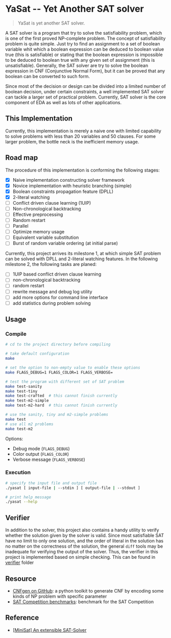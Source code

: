 # YaSat -- Yet Another SAT solver

> YaSat is yet another SAT solver.

A SAT solver is a program that try to solve the satisfiability problem,
which is one of the first proved NP-complete problem.
The concept of satisfiability problem is quite simple. Just try to find
an assignment to a set of boolean variable whit which a boolean expression
can be deduced to boolean value true (this is satisfiable) or stating that
the boolean expression is impossible to be deduced to boolean true with
any given set of assignment (this is unsatisfiable).
Generally, the SAT solver are try to solve the boolean expression in
CNF (Conjunctive Normal Form), but it can be proved that any boolean can
be converted to such form.

Since most of the decision or design can be divided into a limited number
of boolean decision, under certain constraints, a well implemented SAT solver
can tackle a larger set of practical problem. Currently, SAT solver is the
core component of EDA as well as lots of other applications.

## This Implementation

Currently, this implementation is merely a naive one with limited capability to
solve problems with less than 20 variables and 50 clauses.  For some larger
problem, the bottle neck is the inefficient memory usage.

## Road map

The procedure of this implementation is conforming the following stages:

-   [x] Naive implementation constructing solver framework
-   [x] Novice implementation with heuristic branching (simple)
-   [x] Boolean constraints propagation feature (DPLL)
-   [x] 2-literal watching
-   [ ] Conflict driven clause learning (1UIP)
-   [ ] Non-chronological backtracking
-   [ ] Effective preprocessing
-   [ ] Random restart
-   [ ] Parallel
-   [ ] Optimize memory usage
-   [ ] Equivalent variable substitution
-   [ ] Burst of random variable ordering (at initial parse)

Currently, this project arrives its milestone 1, at which simple SAT problem
can be solved with DPLL and 2-literal watching features. In the following milestone 2,
the following tasks are planed:

-   [ ] 1UIP based conflict driven clause learning
-   [ ] non-chronological backtracking
-   [ ] random restart
-   [ ] rewrite message and debug log utility
-   [ ] add more options for command line interface
-   [ ] add statistics during problem solving

## Usage

### Compile

```bash
# cd to the project directory before compiling

# take default configuration
make

# set the option to non-empty value to enable these options
make FLAGS_DEBUG=1 FLAGS_COLOR=1 FLAGS_VERBOSE=

# test the program with different set of SAT problem
make test-sanity
make test-tiny
make test-crafted  # this cannot finish currently
make test-m2-simple
make test-m2-hard  # this cannot finish currently

# use the sanity, tiny and m2-simple problems
make test
# use all m2 problems
make test-m2
```

Options:

-   Debug mode (`FLAGS_DEBUG`)
-   Color output (`FLAGS_COLOR`)
-   Verbose message (`FLAGS_VERBOSE`)

### Execution

```bash
# specify the input file and output file
./yasat [ input-file | --stdin ] [ output-file | --stdout ]

# print help message
./yasat --help
```

## Verifier

In addition to the solver, this project also contains a handy utility to verify
whether the solution given by the solver is valid. Since most satisfiable SAT
have no limit to only one solution, and the order of literal in the solution has
no matter on the correctness of the solution, the general `diff` tools may be
inadequate for verifying the output of the solver. Thus, the verifier in this
project is implemented based on simple checking. This can be found in [verifier](./verifier/) folder

## Resource

-   [CNFgen on GitHub](https://github.com/MassimoLauria/cnfgen):
    a python toolkit to generate CNF by encoding some kinds of NP problem with specific parameter
-   [SAT Competition benchmarks](http://baldur.iti.kit.edu/sat-competition-2016/index.php?cat=downloads):
    benchmark for the SAT Competition

## Reference
-  [[MiniSat] An extensible SAT-Solver](http://minisat.se/downloads/MiniSat.pdf)

